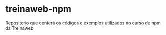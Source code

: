 # treinaweb-npm
Repositorio que conterá os códigos e exemplos utilizados no curso de npm da Treinaweb
